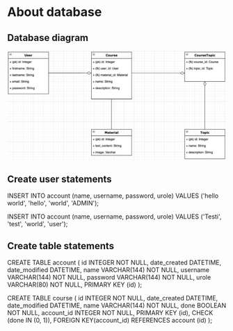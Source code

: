 # About database

## Database diagram

<img src="https://github.com/Aleksipa/online_course_platfrom/blob/master/documentation/Screenshot%202020-03-17%20at%2018.58.02.png" width="600">

## Create user statements

INSERT INTO account (name, username, password, urole) VALUES ('hello world', 'hello', 'world', 'ADMIN');

INSERT INTO account (name, username, password, urole) VALUES ('Testi', 'test', 'world', 'user');

## Create table statements

CREATE TABLE account (
	id INTEGER NOT NULL, 
	date_created DATETIME, 
	date_modified DATETIME, 
	name VARCHAR(144) NOT NULL, 
	username VARCHAR(144) NOT NULL, 
	password VARCHAR(144) NOT NULL, 
	urole VARCHAR(80) NOT NULL, 
	PRIMARY KEY (id)
);

CREATE TABLE course (
	id INTEGER NOT NULL, 
	date_created DATETIME, 
	date_modified DATETIME, 
	name VARCHAR(144) NOT NULL, 
	done BOOLEAN NOT NULL, 
	account_id INTEGER NOT NULL, 
	PRIMARY KEY (id), 
	CHECK (done IN (0, 1)), 
	FOREIGN KEY(account_id) REFERENCES account (id)
);